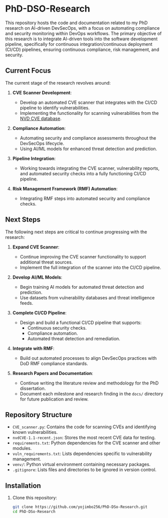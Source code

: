 # PhD-DSO-Research

This repository hosts the code and documentation related to my PhD research on AI-driven DevSecOps, with a focus on automating compliance and security monitoring within DevOps workflows. The primary objective of this research is to integrate AI-driven tools into the software development pipeline, specifically for continuous integration/continuous deployment (CI/CD) pipelines, ensuring continuous compliance, risk management, and security.

## Current Focus

The current stage of the research revolves around:

1. **CVE Scanner Development**: 
   - Develop an automated CVE scanner that integrates with the CI/CD pipeline to identify vulnerabilities.
   - Implementing the functionality for scanning vulnerabilities from the [NVD CVE database](https://nvlpubs.nist.gov/nistpubs/).
   
2. **Compliance Automation**:
   - Automating security and compliance assessments throughout the DevSecOps lifecycle.
   - Using AI/ML models for enhanced threat detection and prediction.

3. **Pipeline Integration**:
   - Working towards integrating the CVE scanner, vulnerability reports, and automated security checks into a fully functioning CI/CD pipeline.

4. **Risk Management Framework (RMF) Automation**:
   - Integrating RMF steps into automated security and compliance checks.

## Next Steps

The following next steps are critical to continue progressing with the research:

1. **Expand CVE Scanner**:
   - Continue improving the CVE scanner functionality to support additional threat sources.
   - Implement the full integration of the scanner into the CI/CD pipeline.

2. **Develop AI/ML Models**:
   - Begin training AI models for automated threat detection and prediction.
   - Use datasets from vulnerability databases and threat intelligence feeds.

3. **Complete CI/CD Pipeline**:
   - Design and build a functional CI/CD pipeline that supports:
     - Continuous security checks.
     - Compliance automation.
     - Automated threat detection and remediation.
   
4. **Integrate with RMF**:
   - Build out automated processes to align DevSecOps practices with DoD RMF compliance standards.
   
5. **Research Papers and Documentation**:
   - Continue writing the literature review and methodology for the PhD dissertation.
   - Document each milestone and research finding in the `docs/` directory for future publication and review.

## Repository Structure

- `CVE_scanner.py`: Contains the code for scanning CVEs and identifying known vulnerabilities.
- `nvdCVE-1.1-recent.json`: Stores the most recent CVE data for testing.
- `requirements.txt`: Python dependencies for the CVE scanner and other modules.
- `vuln_requirements.txt`: Lists dependencies specific to vulnerability management.
- `venv/`: Python virtual environment containing necessary packages.
- `.gitignore`: Lists files and directories to be ignored in version control.
  
## Installation

1. Clone this repository:

   ```bash
   git clone https://github.com/yojimbo256/PhD-DSo-Research.git
   cd PhD-DSo-Research
